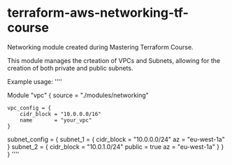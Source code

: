 # terraform-aws-networking-tf-course
Networking module created during Mastering Terraform Course.

This module manages the crteation of VPCs and Subnets, allowing for the creation of both private and public subnets.

Example usage:
''''

Module "vpc" {
    source = "./modules/networking"

    vpc_config = {
        cidr_block = "10.0.0.0/16"
        name       = "your_vpc"
    }

subnet_config = {
    subnet_1 = {
      cidr_block = "10.0.0.0/24"
      az         = "eu-west-1a"
    }
    subnet_2 = {
      cidr_block = "10.0.1.0/24"
      public     = true
      az         = "eu-west-1a"
    }
  }
}
''''